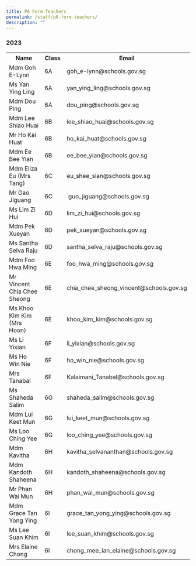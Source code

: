 ```yaml
---
title: P6 Form Teachers
permalink: /staff/p6-form-teachers/
description: ""
---
```

### **2023**
<table>
    <tr style="width:100%">
        <th style="width:30%">Name</th>
        <th style="width:15%">Class</th>
        <th style="width:55%">Email</th>
    </tr>
    <tr>
        <td>Mdm Goh E-Lynn</td>
        <td>6A</td>
        <td>goh_e-lynn@schools.gov.sg</td>
    </tr>
    <tr>
        <td>Ms Yan Ying Ling</td>
        <td>6A</td>
        <td>yan_ying_ling@schools.gov.sg</td>
    </tr>
    <tr>
        <td>Mdm Dou Ping</td>
        <td>6A</td>
        <td>dou_ping@schools.gov.sg</td>
    </tr>
    <tr>
        <td>Mdm Lee Shiao Huai</td>
        <td>6B</td>
        <td>lee_shiao_huai@schools.gov.sg</td>
    </tr>
    <tr>
        <td>Mr Ho Kai Huat</td>
        <td>6B</td>
        <td>ho_kai_huat@schools.gov.sg</td>
    </tr>
    <tr>
        <td>Mdm Ee Bee Yian</td>
        <td>6B</td>
        <td>ee_bee_yian@schools.gov.sg</td>
    </tr>
    <tr>
        <td>Mdm Eliza Eu (Mrs Tang)</td>
        <td>6C</td>
        <td>eu_shee_sian@schools.gov.sg</td>
    </tr>
    <tr>
        <td>Mr Gao Jiguang</td>
        <td>6C</td>
        <td>&nbsp;guo_jiguang@schools.gov.sg</td>
    </tr>
    <tr>
        <td>Ms Lim Zi Hui</td>
        <td>6D</td>
        <td>lim_zi_hui@schools.gov.sg</td>
    </tr>
    <tr>
        <td>Mdm Pek Xueyan</td>
        <td>6D</td>
        <td>pek_xueyan@schools.gov.sg</td>
    </tr>
    <tr>
        <td>Ms Santha Selva Raju</td>
        <td>6D</td>
        <td>santha_selva_raju@schools.gov.sg</td>
    </tr>
    <tr>
        <td>Mdm Foo Hwa Ming</td>
        <td>6E</td>
        <td>foo_hwa_ming@schools.gov.sg</td>
    </tr>
    <tr>
        <td>Mr Vincent Chia Chee Sheong</td>
        <td>6E</td>
        <td>chia_chee_sheong_vincent@schools.gov.sg</td>
    </tr>
    <tr>
        <td>Ms Khoo Kim Kim (Mrs Hoon)</td>
        <td>6E</td>
        <td>khoo_kim_kim@schools.gov.sg</td>
    </tr>
    <tr>
        <td>Ms Li Yixian</td>
        <td>6F</td>
        <td>li_yixian@schools.gov.sg</td>
    </tr>
    <tr>
        <td>Ms Ho Win Nie</td>
        <td>6F</td>
        <td>ho_win_nie@schools.gov.sg</td>
    </tr>
    <tr>
        <td>Mrs Tanabal</td>
        <td>6F</td>
        <td>Kalaimani_Tanabal@schools.gov.sg</td>
    </tr>
    <tr>
        <td>Ms Shaheda Salim</td>
        <td>6G</td>
        <td>shaheda_salim@schools.gov.sg</td>
    </tr>
    <tr>
        <td>Mdm Lui Keet Mun</td>
        <td>6G</td>
        <td>lui_keet_mun@schools.gov.sg</td>
    </tr>
    <tr>
        <td>Ms Loo Ching Yee</td>
        <td>6G</td>
        <td>loo_ching_yee@schools.gov.sg</td>
    </tr>
    <tr>
        <td>Mdm Kavitha</td>
        <td>6H</td>
        <td>kavitha_selvananthan@schools.gov.sg</td>
    </tr>
    <tr>
        <td>Mdm Kandoth Shaheena</td>
        <td>6H</td>
        <td>kandoth_shaheena@schools.gov.sg</td>
    </tr>
    <tr>
        <td>Mr Phan Wai Mun</td>
        <td>6H</td>
        <td>phan_wai_mun@schools.gov.sg</td>
    </tr>
    <tr>
        <td>Mdm Grace Tan Yong Ying&nbsp;</td>
        <td>6I</td>
        <td>grace_tan_yong_ying@schools.gov.sg</td>
    </tr>
    <tr>
        <td>Ms Lee Suan Khim</td>
        <td>6I</td>
        <td>lee_suan_khim@schools.gov.sg</td>
    </tr>
    <tr>
        <td>Mrs Elaine Chong</td>
        <td>6I</td>
        <td>chong_mee_lan_elaine@schools.gov.sg</td>
    </tr>
</table>